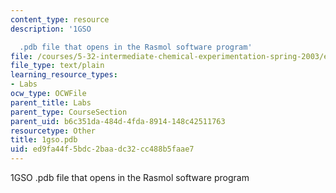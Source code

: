 ```yaml
---
content_type: resource
description: '1GSO

  .pdb file that opens in the Rasmol software program'
file: /courses/5-32-intermediate-chemical-experimentation-spring-2003/ed9fa44f5bdc2baadc32cc488b5faae7_1gso.pdb
file_type: text/plain
learning_resource_types:
- Labs
ocw_type: OCWFile
parent_title: Labs
parent_type: CourseSection
parent_uid: b6c351da-484d-4fda-8914-148c42511763
resourcetype: Other
title: 1gso.pdb
uid: ed9fa44f-5bdc-2baa-dc32-cc488b5faae7
---
```

1GSO
.pdb file that opens in the Rasmol software program

